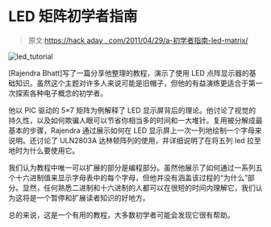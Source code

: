 # LED 矩阵初学者指南

> 原文:[https://hack aday . com/2011/04/29/a-初学者指南-led-matrix/](https://hackaday.com/2011/04/29/a-beginners-guide-to-led-matrices/)

![led_tutorial](../Images/726548f56f88871ad18cacfcf6407741.png "led_tutorial")

[Rajendra Bhatt]写了一篇分享他整理的教程，演示了使用 LED 点阵显示器的基础知识。虽然这个主题对许多人来说可能是旧帽子，但他的有益演练更适合于第一次探索各种电子概念的初学者。

他以 PIC 驱动的 5×7 矩阵为例解释了 LED 显示屏背后的理论。他讨论了视觉的持久性，以及如何欺骗人眼可以节省你相当多的时间和一大堆针。复用被分解成最基本的步骤，Rajendra 通过展示如何在 LED 显示屏上一次一列地绘制一个字母来说明。还讨论了 ULN2803A 达林顿阵列的使用，并详细说明了在将五列 led 拉至地时为什么要使用它。

我们认为教程中唯一可以扩展的部分是编程部分。虽然他展示了如何通过一系列五个十六进制值来显示字母表中的每个字母，但他并没有涵盖该过程的“为什么”部分。显然，任何熟悉二进制和十六进制的人都可以在很短的时间内理解它，我们认为这将是一个暂停和扩展读者知识的好地方。

总的来说，这是一个有用的教程，大多数初学者可能会发现它很有帮助。